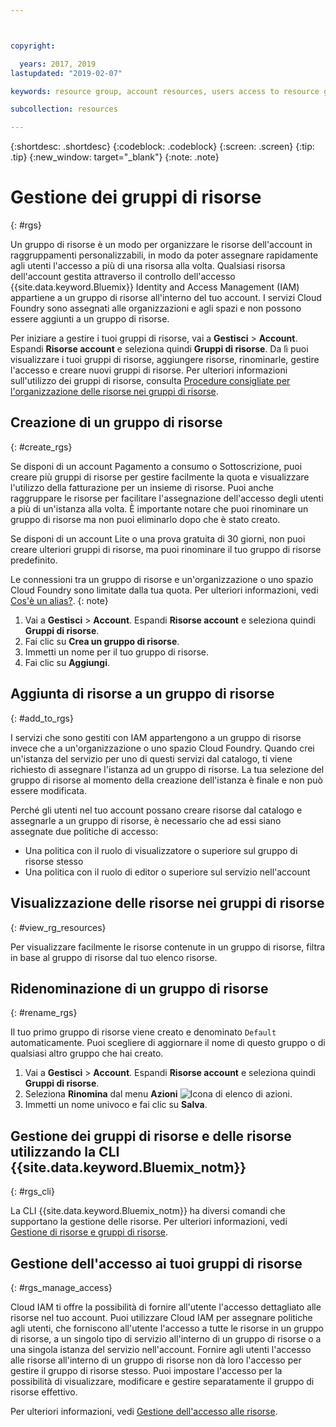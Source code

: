 ```yaml
---



copyright:

  years: 2017, 2019
lastupdated: "2019-02-07"

keywords: resource group, account resources, users access to resource groups, create resource group

subcollection: resources

---
```


{:shortdesc: .shortdesc}
{:codeblock: .codeblock}
{:screen: .screen}
{:tip: .tip}
{:new_window: target="_blank"}
{:note: .note}

# Gestione dei gruppi di risorse
{: #rgs}

Un gruppo di risorse è un modo per organizzare le risorse dell'account in raggruppamenti personalizzabili, in modo da poter assegnare rapidamente agli utenti l'accesso a più di una risorsa alla volta. Qualsiasi risorsa dell'account gestita attraverso il controllo dell'accesso {{site.data.keyword.Bluemix}} Identity and Access Management (IAM) appartiene a un gruppo di risorse all'interno del tuo account. I servizi Cloud Foundry sono assegnati alle organizzazioni e agli spazi e non possono essere aggiunti a un gruppo di risorse.

Per iniziare a gestire i tuoi gruppi di risorse, vai a **Gestisci** &gt; **Account**. Espandi **Risorse account** e seleziona quindi **Gruppi di risorse**. Da lì puoi visualizzare i tuoi gruppi di risorse, aggiungere risorse, rinominarle, gestire l'accesso e creare nuovi gruppi di risorse. Per ulteriori informazioni sull'utilizzo dei gruppi di risorse, consulta [Procedure consigliate per l'organizzazione delle risorse nei gruppi di risorse](/docs/resources?topic=resources-bp_resourcegroups).


## Creazione di un gruppo di risorse
{: #create_rgs}

Se disponi di un account Pagamento a consumo o Sottoscrizione, puoi creare più gruppi di risorse per gestire facilmente la quota e visualizzare l'utilizzo della fatturazione per un insieme di risorse. Puoi anche raggruppare le risorse per facilitare l'assegnazione dell'accesso degli utenti a più di un'istanza alla volta. È importante notare che puoi rinominare un gruppo di risorse ma non puoi eliminarlo dopo che è stato creato.

Se disponi di un account Lite o una prova gratuita di 30 giorni, non puoi creare ulteriori gruppi di risorse, ma puoi rinominare il tuo gruppo di risorse predefinito.

Le connessioni tra un gruppo di risorse e un'organizzazione o uno spazio Cloud Foundry sono limitate dalla tua quota. Per ulteriori informazioni, vedi [Cos'è un alias?](/docs/resources?topic=resources-connect_app#what_is_alias).
{: note}

1. Vai a **Gestisci** &gt; **Account**. Espandi **Risorse account** e seleziona quindi **Gruppi di risorse**.
2. Fai clic su **Crea un gruppo di risorse**.
3. Immetti un nome per il tuo gruppo di risorse.
4. Fai clic su **Aggiungi**.

## Aggiunta di risorse a un gruppo di risorse
{: #add_to_rgs}

I servizi che sono gestiti con IAM appartengono a un gruppo di risorse invece che a un'organizzazione o uno spazio Cloud Foundry. Quando crei un'istanza del servizio per uno di questi servizi dal catalogo, ti viene richiesto di assegnare l'istanza ad un gruppo di risorse. La tua selezione del gruppo di risorse al momento della creazione dell'istanza è finale e non può essere modificata.

Perché gli utenti nel tuo account possano creare risorse dal catalogo e assegnarle a un gruppo di risorse, è necessario che ad essi siano assegnate due politiche di accesso:

* Una politica con il ruolo di visualizzatore o superiore sul gruppo di risorse stesso
* Una politica con il ruolo di editor o superiore sul servizio nell'account

## Visualizzazione delle risorse nei gruppi di risorse
{: #view_rg_resources}

Per visualizzare facilmente le risorse contenute in un gruppo di risorse, filtra in base al gruppo di risorse dal tuo elenco risorse.

## Ridenominazione di un gruppo di risorse
{: #rename_rgs}

Il tuo primo gruppo di risorse viene creato e denominato `Default` automaticamente. Puoi scegliere di aggiornare il nome di questo gruppo o di qualsiasi altro gruppo che hai creato.

1. Vai a **Gestisci** &gt; **Account**. Espandi **Risorse account** e seleziona quindi **Gruppi di risorse**.
2. Seleziona **Rinomina** dal menu **Azioni** ![Icona di elenco di azioni](../icons/action-menu-icon.svg).
3. Immetti un nome univoco e fai clic su **Salva**.

## Gestione dei gruppi di risorse e delle risorse utilizzando la CLI {{site.data.keyword.Bluemix_notm}}
{: #rgs_cli}

La CLI {{site.data.keyword.Bluemix_notm}} ha diversi comandi che supportano la gestione delle risorse. Per ulteriori informazioni, vedi [Gestione di risorse e gruppi di risorse](/docs/cli/reference/ibmcloud?topic=cloud-cli-ibmcloud_commands_resource#ibmcloud_commands_resource).

## Gestione dell'accesso ai tuoi gruppi di risorse
{: #rgs_manage_access}

Cloud IAM ti offre la possibilità di fornire all'utente l'accesso dettagliato alle risorse nel tuo account. Puoi utilizzare Cloud IAM per assegnare politiche agli utenti, che forniscono all'utente l'accesso a tutte le risorse in un gruppo di risorse, a un singolo tipo di servizio all'interno di un gruppo di risorse o a una singola istanza del servizio nell'account. Fornire agli utenti l'accesso alle risorse all'interno di un gruppo di risorse non dà loro l'accesso per gestire il gruppo di risorse stesso. Puoi impostare l'accesso per la possibilità di visualizzare, modificare e gestire separatamente il gruppo di risorse effettivo.

Per ulteriori informazioni, vedi [Gestione dell'accesso alle risorse](/docs/iam?topic=iam-iammanidaccser).
